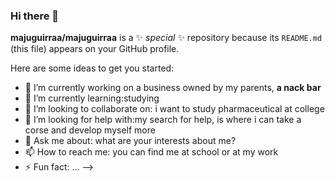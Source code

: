 ### Hi there 👋

**majuguirraa/majuguirraa** is a ✨ _special_ ✨ repository because its `README.md` (this file) appears on your GitHub profile.

Here are some ideas to get you started:

- 🔭 I’m currently working on a business owned by my parents, **a nack bar**
- 🌱 I’m currently learning:studying
- 👯 I’m looking to collaborate on: i want to study pharmaceutical at college
- 🤔 I’m looking for help with:my search for help, is where i can take a corse and develop myself more
- 💬 Ask me about: what are your interests about me?
- 📫 How to reach me: you can find me at school or at my work
- ⚡ Fun fact: ...
-->
